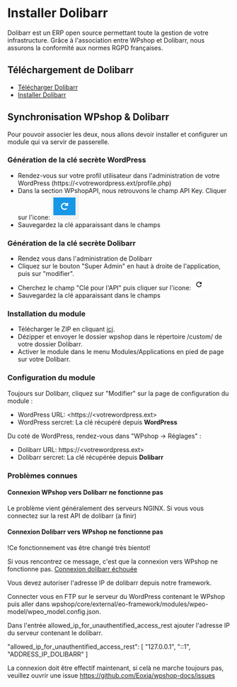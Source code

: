 # Installer Dolibarr

Dolibarr est un ERP open source permettant toute la gestion de votre infrastructure. Grâce à l'association entre WPshop et Dolibarr, nous assurons la conformité aux normes RGPD françaises.

## Téléchargement de Dolibarr

* [Télécharger Dolibarr](https://www.dolibarr.fr/telechargements)
* [Installer Dolibarr](https://wiki.dolibarr.org/index.php/Installation_-_Mise_%C3%A0_jour)

## Synchronisation WPshop & Dolibarr

Pour pouvoir associer les deux, nous allons devoir installer et configurer un module qui va servir de passerelle.

### Génération de la clé secrète WordPress

* Rendez-vous sur votre profil utilisateur dans l'administration de votre WordPress (https://<votrewordpress.ext/profile.php)
* Dans la section WPshopAPI, nous retrouvons le champ API Key. Cliquer sur l'icone: ![](https://github.com/Eoxia/wpshop-docs/blob/master/images/generate-api-key.PNG)
* Sauvegardez la clé apparaissant dans le champs

### Génération de la clé secrète Dolibarr

* Rendez vous dans l'administration de Dolibarr
* Cliquez sur le bouton "Super Admin" en haut à droite de l'application, puis sur "modifier".
* Cherchez le champ "Clé pour l'API" puis cliquer sur l'icone: ![](https://github.com/Eoxia/wpshop-docs/blob/master/images/generate-api-key-doli.PNG)
* Sauvegardez la clé apparaissant dans le champs

### Installation du module

* Télécharger le ZIP en cliquant [ici](https://github.com/Eoxia/doli-wpshop/archive/master.zip).
* Dézipper et envoyer le dossier wpshop dans le répertoire /custom/ de votre dossier Dolibarr.
* Activer le module dans le menu Modules/Applications en pied de page sur votre Dolibarr.

### Configuration du module

Toujours sur Dolibarr, cliquez sur "Modifier" sur la page de configuration du module :

* WordPress URL: <https://<votrewordpress.ext>
* WordPress sercret: La clé récupéré depuis **WordPress**

Du coté de WordPress, rendez-vous dans "WPshop -> Réglages" :

* Dolibarr URL: https://<votrewordpress.ext>
* Dolibarr sercret: La clé récupérée depuis **Dolibarr**

### Problèmes connues

#### Connexion WPshop vers Dolibarr ne fonctionne pas

Le problème vient généralement des serveurs NGINX.
Si vous vous connectez sur la rest API de dolibarr (a finir)

#### Connexion Dolibarr vers WPshop ne fonctionne pas

!Ce fonctionnement vas être changé très bientot!

Si vous rencontrez ce message, c'est que la connexion vers WPshop ne fonctionne pas.
[Connexion dolibarr échouée](https://github.com/Eoxia/wpshop-docs/blob/master/images/dolibarrconnexionfailed.png?raw=true)

Vous devez autoriser l'adresse IP de dolibarr depuis notre framework.

Connecter vous en FTP sur le serveur du WordPress contenant le WPshop puis aller dans wpshop/core/external/eo-framework/modules/wpeo-model/wpeo_model.config.json.

Dans l'entrée allowed_ip_for_unauthentified_access_rest ajouter l'adresse IP du serveur contenant le dolibarr.

"allowed_ip_for_unauthentified_access_rest": [
		"127.0.0.1",
		"::1",
    "ADDRESS_IP_DOLIBARR"
	]
  
  La connexion doit être effectif maintenant, si celà ne marche toujours pas, veuillez ouvrir une issue https://github.com/Eoxia/wpshop-docs/issues

